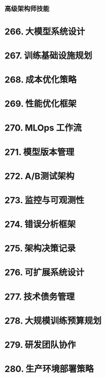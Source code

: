 ## 高级架构师技能

  

# 266. 大模型系统设计

# 267. 训练基础设施规划

# 268. 成本优化策略

# 269. 性能优化框架

# 270. MLOps 工作流

# 271. 模型版本管理

# 272. A/B测试架构

# 273. 监控与可观测性

# 274. 错误分析框架

# 275. 架构决策记录

# 276. 可扩展系统设计

# 277. 技术债务管理

# 278. 大规模训练预算规划

# 279. 研发团队协作

# 280. 生产环境部署策略